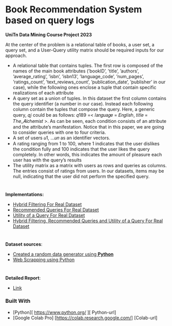 # Book Recommendation System based on query logs

**UniTn Data Mining Course Project 2023**

At the center of the problem is a relational table of books, a user set, a query set, and a User-Query utility matrix should be required inputs for our approach.
- A relational table that contains tuples. The first row is composed of the names of the main book attributes (’bookID’, ’title’, ’authors’, ’average_rating’, ’isbn’, ’isbn13’, ’language_code’, ’num_pages’, ’ratings_count’, ’text_reviews_count’, ’publication_date’, ’publisher’ in our case), while the following ones enclose a tuple that contain specific realizations of each attribute
- A query set as a union of tuples. In this dataset the first column contains the query identifier (a number in our case). Instead each following column contain the tuples that compose the query. Here, a generic query, 𝑞𝑗 could be as follows: 𝑞189 =< 𝑙𝑎𝑛𝑔𝑢𝑎𝑔𝑒 = 𝐸𝑛𝑔𝑙𝑖𝑠ℎ, 𝑡𝑖𝑡𝑙𝑒 = 𝑇ℎ𝑒_𝐴𝑙𝑐ℎ𝑒𝑚𝑖𝑠𝑡 >. As can be seen, each condition consists of an attribute and the attribute’s manifestation. Notice that in this paper, we are going to consider queries with one to four criteria.
- A set of users 𝑢1, ...𝑢𝑛 as an identifier vectors.
- A rating ranging from 1 to 100, where 1 indicates that the user dislikes the condition fully and 100 indicates that the user likes the query completely. In other words, this indicates the amount of pleasure each user has with the query’s results
- The utility matrix as a matrix with users as rows and queries as columns. The entries consist of ratings from users. In our datasets, items may be null, indicating that the user did not perform the specified query.
#

**Implementations:**
  - [Hybrid Filtering For Real Dataset](https://github.com/saimasharleen/Book-Recommendation-System/blob/main/hybrid_utility_matrix_real.py)
  - [Recommended Queries For Real Dataset](https://github.com/saimasharleen/Book-Recommendation-System/blob/main/recommended_queries_for_real_dataset)
  - [Utility of a Query For Real Dataset](https://github.com/saimasharleen/Book-Recommendation-System/blob/main/utility_of_a_query_real.py)
  - [Hybrid Filtering, Recommended Queries and Utility of a Query For Real Dataset](https://github.com/saimasharleen/Book-Recommendation-System/blob/main/lastdatamining_withrandomdataset.ipynb)
# 
**Dataset sources**: 
- [Created a random data generator using **Python**](https://github.com/saimasharleen/Random_Generated_Data_Book)
- [Web Scrapping using Python](https://github.com/saimasharleen/Book-Data-Generator)
#

**Detailed Report**: 
- [Link](https://github.com/saimasharleen/Book-Recommendation-System/blob/main/report.pdf)
### Built With
* [Python][ https://www.python.org/ ][ Python-url]
* [Google Colab Pro] [https://colab.research.google.com/] [Colab-url]
